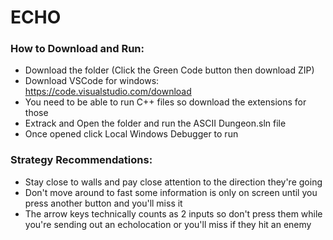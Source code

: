 # ECHO

### How to Download and Run: 
- Download the folder (Click the Green Code button then download ZIP)
- Download VSCode for windows: https://code.visualstudio.com/download 
- You need to be able to run C++ files so download the extensions for those 
- Extrack and Open the folder and run the ASCII Dungeon.sln file 
- Once opened click Local Windows Debugger to run

### Strategy Recommendations: 
- Stay close to walls and pay close attention to the direction they're going
- Don't move around to fast some information is only on screen until you press another button and you'll miss it
- The arrow keys technically counts as 2 inputs so don't press them while you're sending out an echolocation or 
  you'll miss if they hit an enemy 
